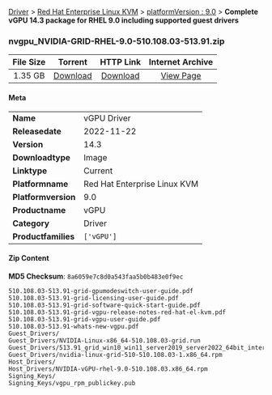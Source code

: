 
[Driver](/README.md)  >  [Red Hat Enterprise Linux KVM](/index/Driver/Red_Hat_Enterprise_Linux_KVM.md)  >  [platformVersion : 9.0](/index/Driver/Red_Hat_Enterprise_Linux_KVM/9.0.md)  >  **Complete vGPU 14.3 package for RHEL 9.0 including supported guest drivers**


### nvgpu_NVIDIA-GRID-RHEL-9.0-510.108.03-513.91.zip

| **File Size** | **Torrent**  | **HTTP Link** | **Internet Archive** |
|:-------------:|:------------:|:-------------:|:--------------------:|
| 1.35 GB |  [Download](https://archive.org/download/nvgpu_NVIDIA-GRID-RHEL-9.0-510.108.03-513.91.zip/nvgpu_NVIDIA-GRID-RHEL-9.0-510.108.03-513.91.zip_archive.torrent)       | [Download](https://archive.org/compress/nvgpu_NVIDIA-GRID-RHEL-9.0-510.108.03-513.91.zip) | [View Page](https://archive.org/details/nvgpu_NVIDIA-GRID-RHEL-9.0-510.108.03-513.91.zip)       |

#### Meta

<table>
<tr><td><strong>Name</strong></td><td>vGPU Driver</td></tr>
<tr><td><strong>Releasedate</strong></td><td>2022-11-22</td></tr>
<tr><td><strong>Version</strong></td><td>14.3</td></tr>
<tr><td><strong>Downloadtype</strong></td><td>Image</td></tr>
<tr><td><strong>Linktype</strong></td><td>Current</td></tr>
<tr><td><strong>Platformname</strong></td><td>Red Hat Enterprise Linux KVM</td></tr>
<tr><td><strong>Platformversion</strong></td><td>9.0</td></tr>
<tr><td><strong>Productname</strong></td><td>vGPU</td></tr>
<tr><td><strong>Category</strong></td><td>Driver</td></tr>
<tr><td><strong>Productfamilies</strong></td><td><code>['vGPU']</code></td></tr>
</table>

#### Zip Content

**MD5 Checksum**: `8a6059e7c8d0a543faa5b0b483e0f9ec`

```text
510.108.03-513.91-grid-gpumodeswitch-user-guide.pdf
510.108.03-513.91-grid-licensing-user-guide.pdf
510.108.03-513.91-grid-software-quick-start-guide.pdf
510.108.03-513.91-grid-vgpu-release-notes-red-hat-el-kvm.pdf
510.108.03-513.91-grid-vgpu-user-guide.pdf
510.108.03-513.91-whats-new-vgpu.pdf
Guest_Drivers/
Guest_Drivers/NVIDIA-Linux-x86_64-510.108.03-grid.run
Guest_Drivers/513.91_grid_win10_win11_server2019_server2022_64bit_international.exe
Guest_Drivers/nvidia-linux-grid-510-510.108.03-1.x86_64.rpm
Host_Drivers/
Host_Drivers/NVIDIA-vGPU-rhel-9.0-510.108.03.x86_64.rpm
Signing_Keys/
Signing_Keys/vgpu_rpm_publickey.pub
```